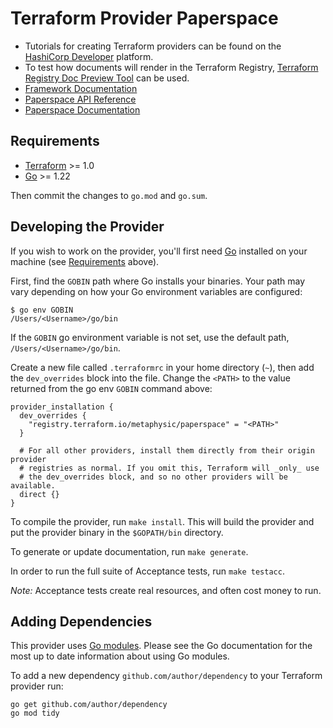 # Terraform Provider Paperspace

- Tutorials for creating Terraform providers can be found on the [HashiCorp Developer](https://developer.hashicorp.com/terraform/tutorials/providers-plugin-framework) platform.
- To test how documents will render in the Terraform Registry, [Terraform Registry Doc Preview Tool](https://registry.terraform.io/tools/doc-preview) can be used.
- [Framework Documentation](https://developer.hashicorp.com/terraform/plugin/framework)
- [Paperspace API Reference](https://docs.digitalocean.com/reference/paperspace/pspace/api-reference/)
- [Paperspace Documentation](https://docs.digitalocean.com/products/paperspace/)


## Requirements

- [Terraform](https://developer.hashicorp.com/terraform/downloads) >= 1.0
- [Go](https://golang.org/doc/install) >= 1.22


Then commit the changes to `go.mod` and `go.sum`.

## Developing the Provider

If you wish to work on the provider, you'll first need [Go](http://www.golang.org) installed on your machine (see [Requirements](#requirements) above).

First, find the `GOBIN` path where Go installs your binaries. Your path may vary depending on how your Go environment variables are configured:

```shell
$ go env GOBIN
/Users/<Username>/go/bin
```

If the `GOBIN` go environment variable is not set, use the default path, `/Users/<Username>/go/bin`.


Create a new file called `.terraformrc` in your home directory (`~`), then add the `dev_overrides` block into the file. Change the `<PATH>` to the value returned from the go env `GOBIN` command above:

```
provider_installation {
  dev_overrides {
    "registry.terraform.io/metaphysic/paperspace" = "<PATH>"
  }

  # For all other providers, install them directly from their origin provider
  # registries as normal. If you omit this, Terraform will _only_ use
  # the dev_overrides block, and so no other providers will be available.
  direct {}
}
```

To compile the provider, run `make install`. This will build the provider and put the provider binary in the `$GOPATH/bin` directory.

To generate or update documentation, run `make generate`.

In order to run the full suite of Acceptance tests, run `make testacc`. 

*Note:* Acceptance tests create real resources, and often cost money to run.


## Adding Dependencies

This provider uses [Go modules](https://github.com/golang/go/wiki/Modules).
Please see the Go documentation for the most up to date information about using Go modules.

To add a new dependency `github.com/author/dependency` to your Terraform provider run:

```shell
go get github.com/author/dependency
go mod tidy
```